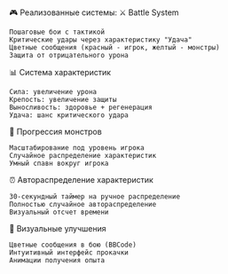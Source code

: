 🎮 Реализованные системы:
⚔️ Battle System

    Пошаговые бои с тактикой
    Критические удары через характеристику "Удача"
    Цветные сообщения (красный - игрок, желтый - монстры)
    Защита от отрицательного урона

📊 Система характеристик

    Сила: увеличение урона
    Крепость: увеличение защиты
    Выносливость: здоровье + регенерация
    Удача: шанс критического удара

🎯 Прогрессия монстров

    Масштабирование под уровень игрока
    Случайное распределение характеристик
    Умный спавн вокруг игрока

⏰ Автораспределение характеристик

    30-секундный таймер на ручное распределение
    Полностью случайное автораспределение
    Визуальный отсчет времени

🎨 Визуальные улучшения

    Цветные сообщения в бою (BBCode)
    Интуитивный интерфейс прокачки
    Анимации получения опыта
